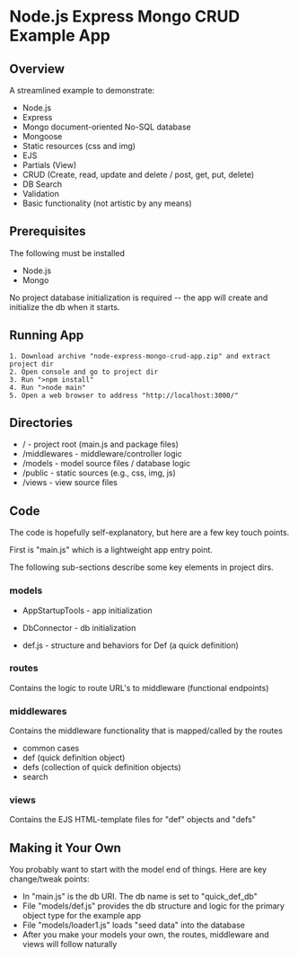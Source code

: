 
# Node.js Express Mongo CRUD Example App

## Overview

A streamlined example to demonstrate:

- Node.js
- Express
- Mongo document-oriented No-SQL database
- Mongoose
- Static resources (css and img)
- EJS
- Partials (View)
- CRUD (Create, read, update and delete / post, get, put, delete)
- DB Search
- Validation
- Basic functionality (not artistic by any means)

## Prerequisites

The following must be installed

- Node.js
- Mongo

No project database initialization is required -- the app will create and initialize the db when it starts. 

## Running App

```
1. Download archive "node-express-mongo-crud-app.zip" and extract project dir
2. Open console and go to project dir
3. Run ">npm install"
4. Run ">node main"
5. Open a web browser to address "http://localhost:3000/"
```

## Directories

- / - project root (main.js and package files)
- /middlewares - middleware/controller logic
- /models - model source files / database logic
- /public - static sources (e.g., css, img, js)
- /views - view source files

## Code

The code is hopefully self-explanatory, but here are a few key touch points.

First is "main.js" which is a lightweight app entry point.

The following sub-sections describe some key elements in project dirs.

### models

- AppStartupTools - app initialization

- DbConnector - db initialization

- def.js - structure and behaviors for Def (a quick definition)

### routes

Contains the logic to route URL's to middleware (functional endpoints)

### middlewares

Contains the middleware functionality that is mapped/called by the routes

- common cases
- def (quick definition object)
- defs (collection of quick definition objects)
- search

### views

Contains the EJS HTML-template files for "def" objects and "defs"

## Making it Your Own

You probably want to start with the model end of things. Here are key change/tweak points:

- In "main.js" is the db URI. The db name is set to "quick_def_db"
- File "models/def.js" provides the db structure and logic for the primary object type for the example app
- File "models/loader1.js" loads "seed data" into the database
- After you make your models your own, the routes, middleware and views will follow naturally
